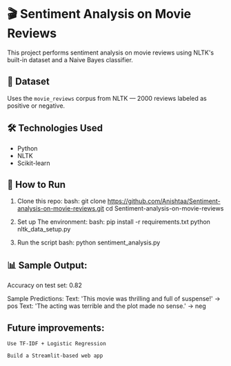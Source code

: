 # 🎬 Sentiment Analysis on Movie Reviews

This project performs sentiment analysis on movie reviews using NLTK's built-in dataset and a Naive Bayes classifier.

## 📁 Dataset
Uses the `movie_reviews` corpus from NLTK — 2000 reviews labeled as positive or negative.

## 🛠️ Technologies Used
- Python
- NLTK
- Scikit-learn

## 🧪 How to Run

1. Clone this repo:
   bash:
   git clone https://github.com/Anishtaa/Sentiment-analysis-on-movie-reviews.git
   cd Sentiment-analysis-on-movie-reviews

2. Set up The environment:
    bash:
    pip install -r requirements.txt
    python nltk_data_setup.py

3. Run the script 
    bash:
    python sentiment_analysis.py

## 📊 Sample Output:

Accuracy on test set: 0.82

Sample Predictions:
Text: 'This movie was thrilling and full of suspense!' → pos
Text: 'The acting was terrible and the plot made no sense.' → neg

## Future improvements:
    Use TF-IDF + Logistic Regression

    Build a Streamlit-based web app



